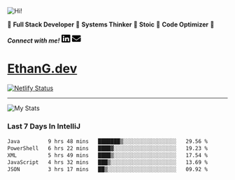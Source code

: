 <img src="https://i.giphy.com/media/3PAL5bChWnak0WJ32x/giphy.webp" alt="Hi!">

:star2: **Full Stack Developer** :star2: **Systems Thinker** :star2: **Stoic** :star2: **Code Optimizer** :star2:

***Connect with me!*** <a href="https://www.linkedin.com/in/ethan-glover/"><img src="https://raw.githubusercontent.com/eglove/eglove/eeb591600b73da426bd298d229e2fd96df019488/linkedin-brands.svg" alt="LinkedIn" width="20px" height="20px"></a> <a href="mailto:hello@ethang.email"><img src="https://raw.githubusercontent.com/eglove/eglove/47aceecf4819797d993f5facc7764cb99d0ab039/envelope-solid.svg" alt="Email" width="20px" height="20px"></a>

# [EthanG.dev](https://ethang.dev/)

[![Netlify Status](https://api.netlify.com/api/v1/badges/386a0047-e6d7-4b02-af54-535d4fdd1866/deploy-status)](https://app.netlify.com/sites/focused-elion-be8588/deploys)

<hr>

![My Stats](https://github-readme-stats.vercel.app/api?username=eglove&show_icons=true&theme=default&count_private=true)

### Last 7 Days In IntelliJ
<!--START_SECTION:waka-->
```text
Java         9 hrs 48 mins   ███████▒░░░░░░░░░░░░░░░░░   29.56 % 
PowerShell   6 hrs 22 mins   ████▓░░░░░░░░░░░░░░░░░░░░   19.23 % 
XML          5 hrs 49 mins   ████▒░░░░░░░░░░░░░░░░░░░░   17.54 % 
JavaScript   4 hrs 32 mins   ███▒░░░░░░░░░░░░░░░░░░░░░   13.69 % 
JSON         3 hrs 17 mins   ██▒░░░░░░░░░░░░░░░░░░░░░░   09.92 % 
```
<!--END_SECTION:waka-->
